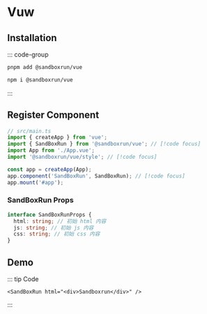 # Vuw

## Installation

::: code-group

```bash [pnpm]
pnpm add @sandboxrun/vue
```

```bash [npm]
npm i @sandboxrun/vue
```

:::

## Register Component

```ts
// src/main.ts
import { createApp } from 'vue';
import { SandBoxRun } from '@sandboxrun/vue'; // [!code focus]
import App from './App.vue';
import '@sandboxrun/vue/style'; // [!code focus]

const app = createApp(App);
app.component('SandBoxRun', SandBoxRun); // [!code focus]
app.mount('#app');
```

### SandBoxRun Props

```ts
interface SandBoxRunProps {
  html: string; // 初始 html 内容
  js: string; // 初始 js 内容
  css: string; // 初始 css 内容
}
```

## Demo

::: tip Code

```vue
<SandBoxRun html="<div>Sandboxrun</div>" />
```

:::

<SandBoxRun html="<div>Sandboxrun</div>" />
